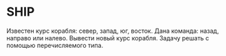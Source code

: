 # SHIP
Известен курс корабля: север, запад, юг, восток. Дана команда: назад, направо или налево. Вывести новый курс корабля. Задачу решать с помощью перечисляемого типа.
